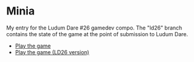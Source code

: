Minia
=====

My entry for the Ludum Dare #26 gamedev compo. The "ld26" branch contains the state of the game at the point of submission to Ludum Dare.

* [Play the game](http://frigolit.net/projects/minia/game/)
* [Play the game (LD26 version)](http://frigolit.net/compo/ld26/)

